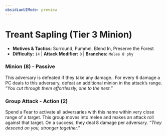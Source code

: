 ```yaml
---
obsidianUIMode: preview
---
```

# Treant Sapling (Tier 3 Minion)

- **Motives & Tactics**: Surround, Pummel, Blend In, Preserve the Forest
- **Difficulty:** `14` | **Attack Modifier:** `0` | **Branches:** `Melee 8 phy`


### Minion (8) - Passive

This adversary is defeated if they take any damage.. For every 6 damage a PC deals to this adversary, defeat an additional minion in the attack’s range. *“You cut through them effortlessly, one to the next.”*

### Group Attack - Action (2)

Spend a Fear to activate all adversaries with this name within very close range of a target. This group moves into melee and makes an attack roll against that target. On a success, they deal 8 damage per adversary. *“They descend on you, stronger together.”*



